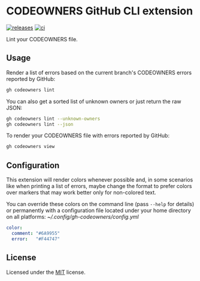# CODEOWNERS GitHub CLI extension

[![releases](https://img.shields.io/github/v/release/heaths/gh-codeowners.svg?logo=github)](https://github.com/heaths/gh-codeowners/releases/latest)
[![ci](https://github.com/heaths/gh-codeowners/actions/workflows/ci.yml/badge.svg?event=push)](https://github.com/heaths/gh-codeowners/actions/workflows/ci.yml)

Lint your CODEOWNERS file.

## Usage

Render a list of errors based on the current branch's CODEOWNERS errors reported by GitHub:

```bash
gh codeowners lint
```

You can also get a sorted list of unknown owners or just return the raw JSON:

```bash
gh codeowners lint --unknown-owners
gh codeowners lint --json
```

To render your CODEOWNERS file with errors reported by GitHub:

```bash
gh codeowners view
```

## Configuration

This extension will render colors whenever possible and, in some scenarios like when printing a list of errors,
maybe change the format to prefer colors over markers that may work better only for non-colored text.

You can override these colors on the command line (pass `--help` for details) or permanently with a configuration file
located under your home directory on all platforms: _~/.config/gh-codeowners/config.yml_

```yaml
color:
  comment: "#6A9955"
  error:   "#F44747"
```

## License

Licensed under the [MIT](LICENSE.txt) license.
